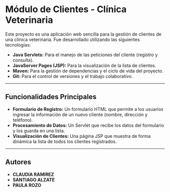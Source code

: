 # Módulo de Clientes - Clínica Veterinaria

Este proyecto es una aplicación web sencilla para la gestión de clientes de una clínica veterinaria. Fue desarrollado utilizando las siguientes tecnologías:

* **Java Servlets:** Para el manejo de las peticiones del cliente (registro y consulta).
* **JavaServer Pages (JSP):** Para la visualización de la lista de clientes.
* **Maven:** Para la gestión de dependencias y el ciclo de vida del proyecto.
* **Git:** Para el control de versiones y el trabajo colaborativo.

---

## Funcionalidades Principales

* **Formulario de Registro:** Un formulario HTML que permite a los usuarios ingresar la información de un nuevo cliente (nombre, dirección y teléfono).
* **Procesamiento de Datos:** Un Servlet que recibe los datos del formulario y los guarda en una lista.
* **Visualización de Clientes:** Una página JSP que muestra de forma dinámica la lista de todos los clientes registrados.

---

## Autores

* **CLAUDIA RAMIREZ**
* **SANTIAGO ALZATE**
* **PAULA ROZO**